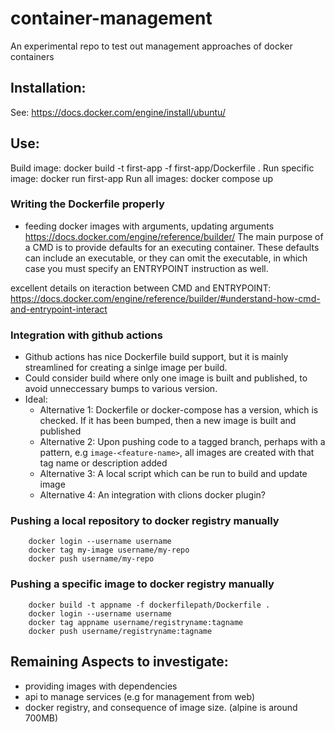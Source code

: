 # container-management
An experimental repo to test out management approaches of docker containers 

## Installation:
See: https://docs.docker.com/engine/install/ubuntu/

## Use:

Build image: docker build -t first-app -f first-app/Dockerfile .
Run specific image: docker run first-app
Run all images: docker compose up

### Writing the Dockerfile properly

- feeding docker images with arguments, updating arguments
https://docs.docker.com/engine/reference/builder/
 The main purpose of a CMD is to provide defaults for an executing container. These defaults can include an executable, or they can omit the executable, in which case you must specify an ENTRYPOINT instruction as well.

excellent details on iteraction between CMD and ENTRYPOINT: https://docs.docker.com/engine/reference/builder/#understand-how-cmd-and-entrypoint-interact

### Integration with github actions
- Github actions has nice Dockerfile build support, but it is mainly streamlined for creating a sinlge image per build.
- Could consider build where only one image is built and published, to avoid unneccessary bumps to various version. 
- Ideal:
  - Alternative 1: Dockerfile or docker-compose has a version, which is checked. If it has been bumped, then a new image is built and published
  - Alternative 2: Upon pushing code to a tagged branch, perhaps with a pattern, e.g `image-<feature-name>`, all images are created with that tag name or description added
  - Alternative 3: A local script which can be run to build and update image
  - Alternative 4: An integration with clions docker plugin?

### Pushing a local repository to docker registry manually
```
    docker login --username username
    docker tag my-image username/my-repo
    docker push username/my-repo
```

### Pushing a specific image to docker registry manually
```
    docker build -t appname -f dockerfilepath/Dockerfile .
    docker login --username username
    docker tag appname username/registryname:tagname
    docker push username/registryname:tagname
```

## Remaining Aspects to investigate:

- providing images with dependencies
- api to manage services (e.g for management from web)
- docker registry, and consequence of image size. (alpine is around 700MB)
